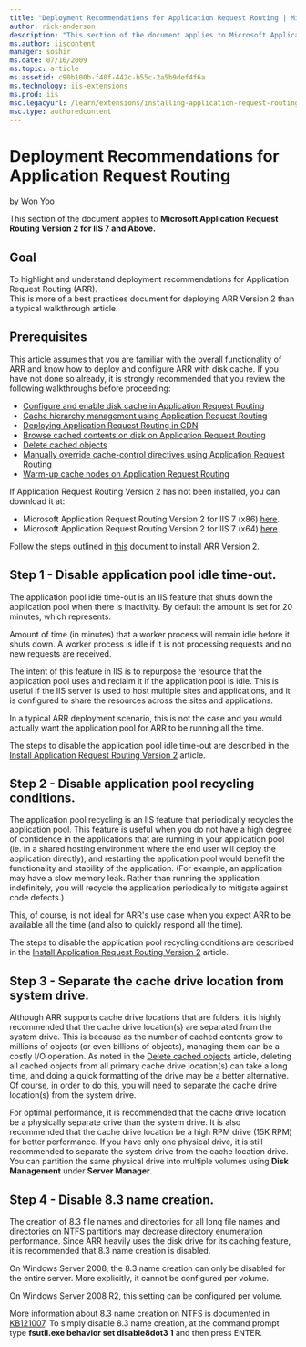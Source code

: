 ```yaml
---
title: "Deployment Recommendations for Application Request Routing | Microsoft Docs"
author: rick-anderson
description: "This section of the document applies to Microsoft Application Request Routing Version 2 for IIS 7 and Above. Goal To highlight and understand deployment reco..."
ms.author: iiscontent
manager: soshir
ms.date: 07/16/2009
ms.topic: article
ms.assetid: c90b100b-f40f-442c-b55c-2a5b9def4f6a
ms.technology: iis-extensions
ms.prod: iis
msc.legacyurl: /learn/extensions/installing-application-request-routing-arr/deployment-recommendations-for-application-request-routing
msc.type: authoredcontent
---
```

Deployment Recommendations for Application Request Routing
====================
by Won Yoo

This section of the document applies to **Microsoft Application Request Routing Version 2 for IIS 7 and Above.**

## Goal

To highlight and understand deployment recommendations for Application Request Routing (ARR).  
This is more of a best practices document for deploying ARR Version 2 than a typical walkthrough article.

## Prerequisites

This article assumes that you are familiar with the overall functionality of ARR and know how to deploy and configure ARR with disk cache. If you have not done so already, it is strongly recommended that you review the following walkthroughs before proceeding:

- [Configure and enable disk cache in Application Request Routing](../configuring-application-request-routing-arr/configure-and-enable-disk-cache-in-application-request-routing.md)
- [Cache hierarchy management using Application Request Routing](../configuring-application-request-routing-arr/cache-hierarchy-management-using-application-request-routing.md)
- [Deploying Application Request Routing in CDN](deploying-application-request-routing-in-cdn.md)
- [Browse cached contents on disk on Application Request Routing](../configuring-application-request-routing-arr/browse-cached-contents-on-disk-on-application-request-routing.md)
- [Delete cached objects](../configuring-application-request-routing-arr/delete-cached-objects.md)
- [Manually override cache-control directives using Application Request Routing](../configuring-application-request-routing-arr/manually-override-cache-control-directives-using-application-request-routing.md)
- [Warm-up cache nodes on Application Request Routing](../configuring-application-request-routing-arr/warm-up-cache-nodes-on-application-request-routing.md)

If Application Request Routing Version 2 has not been installed, you can download it at:

- Microsoft Application Request Routing Version 2 for IIS 7 (x86) [here](https://download.microsoft.com/download/4/D/F/4DFDA851-515F-474E-BA7A-5802B3C95101/ARRv2_setup_x86.EXE).
- Microsoft Application Request Routing Version 2 for IIS 7 (x64) [here](https://download.microsoft.com/download/3/4/1/3415F3F9-5698-44FE-A072-D4AF09728390/ARRv2_setup_x64.EXE).

Follow the steps outlined in [this](install-application-request-routing-version-2.md) document to install ARR Version 2.

## Step 1 - Disable application pool idle time-out.

The application pool idle time-out is an IIS feature that shuts down the application pool when there is inactivity. By default the amount is set for 20 minutes, which represents:

Amount of time (in minutes) that a worker process will remain idle before it shuts down. A worker process is idle if it is not processing requests and no new requests are received.

The intent of this feature in IIS is to repurpose the resource that the application pool uses and reclaim it if the application pool is idle. This is useful if the IIS server is used to host multiple sites and applications, and it is configured to share the resources across the sites and applications.

In a typical ARR deployment scenario, this is not the case and you would actually want the application pool for ARR to be running all the time.

The steps to disable the application pool idle time-out are described in the [Install Application Request Routing Version 2](install-application-request-routing-version-2.md) article.

## Step 2 - Disable application pool recycling conditions.

The application pool recycling is an IIS feature that periodically recycles the application pool. This feature is useful when you do not have a high degree of confidence in the applications that are running in your application pool (ie. in a shared hosting environment where the end user will deploy the application directly), and restarting the application pool would benefit the functionality and stability of the application. (For example, an application may have a slow memory leak. Rather than running the application indefinitely, you will recycle the application periodically to mitigate against code defects.)

This, of course, is not ideal for ARR's use case when you expect ARR to be available all the time (and also to quickly respond all the time).

The steps to disable the application pool recycling conditions are described in the [Install Application Request Routing Version 2](install-application-request-routing-version-2.md) article.

## Step 3 - Separate the cache drive location from system drive.

Although ARR supports cache drive locations that are folders, it is highly recommended that the cache drive location(s) are separated from the system drive. This is because as the number of cached contents grow to millions of objects (or even billions of objects), managing them can be a costly I/O operation. As noted in the [Delete cached objects](../configuring-application-request-routing-arr/delete-cached-objects.md) article, deleting all cached objects from all primary cache drive location(s) can take a long time, and doing a quick formatting of the drive may be a better alternative. Of course, in order to do this, you will need to separate the cache drive location(s) from the system drive.

For optimal performance, it is recommended that the cache drive location be a physically separate drive than the system drive. It is also recommended that the cache drive location be a high RPM drive (15K RPM) for better performance. If you have only one physical drive, it is still recommended to separate the system drive from the cache location drive. You can partition the same physical drive into multiple volumes using **Disk Management** under **Server Manager**.

## Step 4 - Disable 8.3 name creation.

The creation of 8.3 file names and directories for all long file names and directories on NTFS partitions may decrease directory enumeration performance. Since ARR heavily uses the disk drive for its caching feature, it is recommended that 8.3 name creation is disabled.

On Windows Server 2008, the 8.3 name creation can only be disabled for the entire server. More explicitly, it cannot be configured per volume.

On Windows Server 2008 R2, this setting can be configured per volume.

More information about 8.3 name creation on NTFS is documented in [KB121007](https://support.microsoft.com/kb/121007). To simply disable 8.3 name creation, at the command prompt type **fsutil.exe behavior set disable8dot3 1** and then press ENTER.